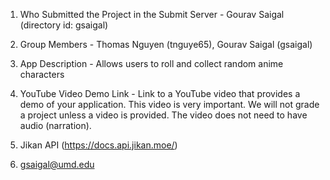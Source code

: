 1. Who Submitted the Project in the Submit Server - Gourav Saigal (directory id: gsaigal)
2. Group Members - Thomas Nguyen (tnguye65), Gourav Saigal (gsaigal)
3. App Description - Allows users to roll and collect random anime characters


4. YouTube Video Demo Link - Link to a YouTube video that provides a demo of your application. This video is very important. We will not grade a project unless a video is provided. The video does not need to have audio (narration).


5. Jikan API (https://docs.api.jikan.moe/)
6. gsaigal@umd.edu
